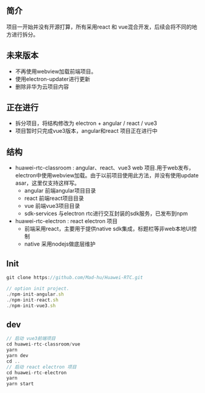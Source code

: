 ## 简介
项目一开始并没有开源打算，所有采用react 和 vue混合开发，后续会将不同的地方进行拆分。
## 未来版本
 - 不再使用webview加载前端项目。
 - 使用electron-updater进行更新
 - 删除非华为云项目内容
## 正在进行
 - 拆分项目，将结构修改为 electron + angular / react / vue3 
 - 项目暂时只完成vue3版本，angular和react 项目正在进行中
## 结构
 - huawei-rtc-classroom : angular、react、vue3 web 项目.用于web发布，electron中使用webview加载。由于以前项目使用此方法，并没有使用update asar，这里仅支持这样写。
   - angular 前端angular项目目录
   - react 前端react项目目录
   - vue 前端vue3项目目录
   - sdk-services 与electron rtc进行交互封装的sdk服务，已发布到npm
 - huawei-rtc-electron  : react electron 项目 
   - 前端采用react，主要用于提供native sdk集成，标题栏等非web本地UI控制
   - native 采用nodejs做底层维护
## Init
``` js
git clone https://github.com/Mad-hu/Huawei-RTC.git

// option init project.
./npm-init-angular.sh
./npm-init-react.sh
./npm-init-vue3.sh

```
## dev
``` js
// 启动 vue3前端项目
cd huawei-rtc-classroom/vue
yarn
yarn dev
cd ..
// 启动 react electron 项目
cd huawei-rtc-electron
yarn
yarn start

```

